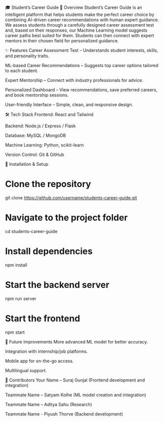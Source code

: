 🎓 Student’s Career Guide
📖 Overview
Student’s Career Guide is an intelligent platform that helps students make the perfect career choice by combining AI-driven career recommendations with human expert guidance.
We assess students through a carefully designed career assessment test and, based on their responses, our Machine Learning model suggests career paths best suited for them.
Students can then connect with expert mentors in their chosen field for personalized guidance.

✨ Features
Career Assessment Test – Understands student interests, skills, and personality traits.

ML-based Career Recommendations – Suggests top career options tailored to each student.

Expert Mentorship – Connect with industry professionals for advice.

Personalized Dashboard – View recommendations, save preferred careers, and book mentorship sessions.

User-friendly Interface – Simple, clean, and responsive design.

🛠 Tech Stack
Frontend: React and Tailwind

Backend: Node.js / Express / Flask

Database: MySQL / MongoDB

Machine Learning: Python, scikit-learn 

Version Control: Git & GitHub

🚀 Installation & Setup

# Clone the repository
git clone https://github.com/username/students-career-guide.git

# Navigate to the project folder
cd students-career-guide

# Install dependencies
npm install

# Start the backend server
npm run server

# Start the frontend
npm start



🎯 Future Improvements
More advanced ML model for better accuracy.

Integration with internship/job platforms.

Mobile app for on-the-go access.

Multilingual support.

👥 Contributors
Your Name – Suraj Gunjal (Frontend development and integration)

Teammate Name – Satyam Kolhe (ML model creation and integration)

Teammate Name – Aditya Sahu (Research)

Teammate Name - Piyush Thorve (Backend development)
